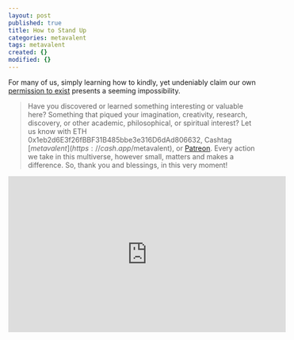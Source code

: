 ```yaml
---
layout: post
published: true
title: How to Stand Up
categories: metavalent
tags: metavalent
created: {}
modified: {}
---
```


For many of us, simply learning how to kindly, yet undeniably claim our own [permission to exist](https://youtu.be/K9Na6CmJwn4) presents a seeming impossibility.

> Have you discovered or learned something interesting or valuable here? Something that piqued your imagination, creativity, research, discovery, or other academic, philosophical, or spiritual interest? Let us know with ETH 0x1eb2d6E3f26fBBF31B485bbe3e316D6dAd806632, Cashtag [$metavalent](https://cash.app/$metavalent), or [Patreon](https://patreon.com/metavalent). Every action we take in this multiverse, however small, matters and makes a difference. So, thank you and blessings, in this very moment!

<div class="embed-container"><iframe width="560" height="315" src="https://www.youtube.com/embed/K9Na6CmJwn4" title="YouTube video player" frameborder="0" allow="accelerometer; autoplay; clipboard-write; encrypted-media; gyroscope; picture-in-picture" allowfullscreen></iframe></div>
